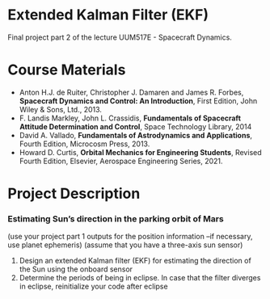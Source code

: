 # Extended Kalman Filter (EKF)

Final project part 2 of the lecture UUM517E - Spacecraft Dynamics.

# Course Materials
* Anton H.J. de Ruiter, Christopher J. Damaren and James R. Forbes, **Spacecraft Dynamics and Control: An Introduction**, First Edition, John Wiley & Sons, Ltd., 2013.
* F. Landis Markley, John L. Crassidis, **Fundamentals of Spacecraft Attitude Determination and Control**, Space Technology Library, 2014
* David A. Vallado, **Fundamentals of Astrodynamics and Applications**, Fourth Edition, Microcosm Press, 2013.
* Howard D. Curtis, **Orbital Mechanics for Engineering Students**, Revised Fourth Edition, Elsevier, Aerospace Engineering Series, 2021.

# Project Description

### Estimating Sun’s direction in the parking orbit of Mars
(use your project part 1 outputs for the position information –if necessary, use planet ephemeris)
(assume that you have a three-axis sun sensor)
1. Design an extended Kalman filter (EKF) for estimating the direction of the Sun using the onboard sensor
2. Determine the periods of being in eclipse. In case that the filter diverges in eclipse, reinitialize your code after eclipse

